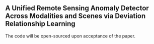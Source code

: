 ## A Unified Remote Sensing Anomaly Detector Across Modalities and Scenes via Deviation Relationship Learning

The code will be open-sourced upon acceptance of the paper.
